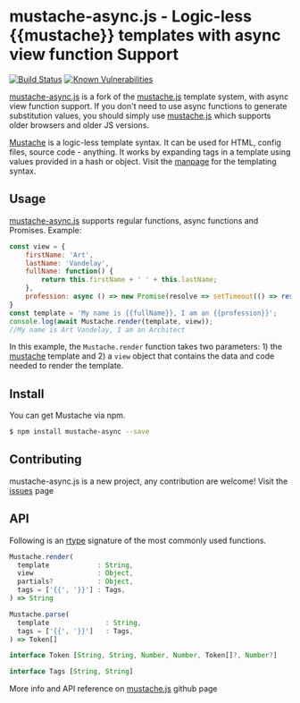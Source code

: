 # mustache-async.js - Logic-less {{mustache}} templates with async view function Support

[![Build Status](https://travis-ci.com/Soluto/mustache-async.js.svg?branch=master)](https://travis-ci.com/Soluto/mustache-async.js)
[![Known Vulnerabilities](https://snyk.io/test/github/Soluto/mustache-async/badge.svg)](https://snyk.io/test/github/Soluto/mustache-async)

[mustache-async.js](https://github.com/Soluto/mustache-async.js) is a fork of the [mustache.js](https://github.com/janl/mustache.js) template system, with async view function support.
If you don't need to use async functions to generate substitution values, you should simply use [mustache.js](https://github.com/janl/mustache.js) which supports older browsers and older JS versions.

[Mustache](http://mustache.github.com/) is a logic-less template syntax. It can be used for HTML, config files, source code - anything. It works by expanding tags in a template using values provided in a hash or object.
Visit the [manpage](http://mustache.github.com/mustache.5.html) for the templating syntax.

## Usage

[mustache-async.js](https://github.com/Soluto/mustache-async.js) supports regular functions, async functions and Promises. Example:

```javascript
const view = {
    firstName: 'Art',
    lastName: 'Vandelay',
    fullName: function() {
        return this.firstName + ' ' + this.lastName;
    },
    profession: async () => new Promise(resolve => setTimeout(() => resolve('Architect'), 10))
}
const template = 'My name is {{fullName}}, I am an {{profession}}';
console.log(await Mustache.render(template, view));
//My name is Art Vandelay, I am an Architect
```

In this example, the `Mustache.render` function takes two parameters: 1) the [mustache](http://mustache.github.com/) template and 2) a `view` object that contains the data and code needed to render the template.


## Install

You can get Mustache via npm.

```bash
$ npm install mustache-async --save
```

## Contributing

mustache-async.js is a new project, any contribution are welcome! Visit the [issues](https://github.com/Soluto/mustache-async.js/issues) page



## API

Following is an [rtype](https://git.io/rtype) signature of the most commonly used functions.

```js
Mustache.render(
  template            : String,
  view                : Object,
  partials?           : Object,
  tags = ['{{', '}}'] : Tags,
) => String

Mustache.parse(
  template              : String,
  tags = ['{{', '}}']   : Tags,
) => Token[]

interface Token [String, String, Number, Number, Token[]?, Number?]

interface Tags [String, String]

```

More info and API reference on [mustache.js](https://github.com/janl/mustache.js) github page
